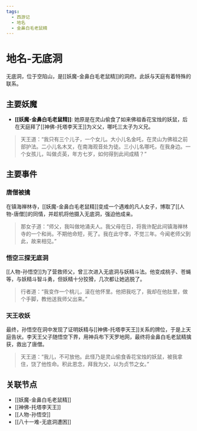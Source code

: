 ```yaml
---
tags:
  - 西游记
  - 地名
  - 金鼻白毛老鼠精
---
```


# 地名-无底洞

无底洞，位于空陷山，是[[妖魔-金鼻白毛老鼠精]]的洞府。此妖与天庭有着特殊的联系。

## 主要妖魔

- **[[妖魔-金鼻白毛老鼠精]]**: 她原是在灵山偷食了如来佛祖香花宝烛的妖鼠，后在天庭拜了[[神佛-托塔李天王]]为义父，哪吒三太子为义兄。

> 天王道：“我只有三个儿子，一个女儿。大小儿名金吒，在灵山为佛祖之前部护法。二小儿名木叉，在南海观音处为徒。三小儿名哪吒，在我身边。一个女孩儿，叫做贞英，年方七岁，如何得到此间成精？”

## 主要事件

### 唐僧被擒

在镇海禅林寺，[[妖魔-金鼻白毛老鼠精]]变成一个遇难的凡人女子，博取了[[人物-唐僧]]的同情，并趁机将他摄入无底洞，强迫他成亲。

> 那女子道：“师父，我叫做地涌夫人。我父母在日，将我许配此间镇海禅林寺的一个和尚。不期他命短，死了。我在此守孝，不觉三年。今闻老师父到此，故来相见。”

### 悟空三探无底洞

[[人物-孙悟空]]为了营救师父，曾三次进入无底洞与妖精斗法。他变成桃子、苍蝇等，与妖精斗智斗勇，但妖精十分狡猾，几次都让她逃脱了。

> 行者道：“我变作一个桃儿，滚在他怀里。他把我吃了，我却在他肚里，做个手脚，教他送我师父出来。”

### 天王收妖

最终，孙悟空在洞中发现了证明妖精与[[神佛-托塔李天王]]关系的牌位，于是上天庭告状。李天王父子随悟空下界，用神兵布下天罗地网，最终将金鼻白毛老鼠精擒获，救出了唐僧。

> 天王道：“我儿，不可放他。此怪乃是灵山偷食香花宝烛的妖鼠，被我拿住，饶了他性命。积此恩念，拜我为父，以为贞节之女。”

## 关联节点
- [[妖魔-金鼻白毛老鼠精]]
- [[神佛-托塔李天王]]
- [[人物-孙悟空]]
- [[八十一难-无底洞遭困]]
